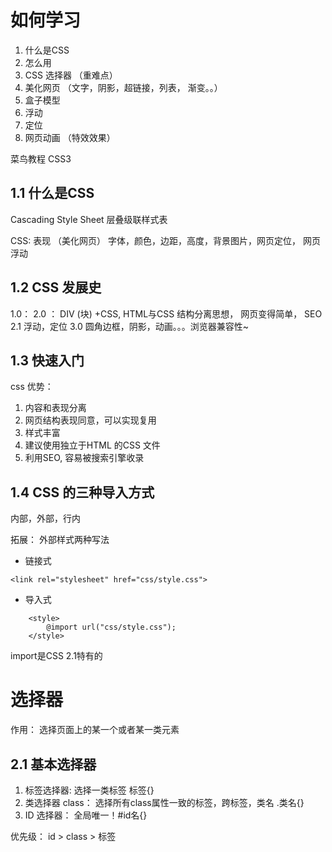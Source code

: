 # 如何学习
1. 什么是CSS
2. 怎么用
3. CSS 选择器 （重难点）
4. 美化网页 （文字，阴影，超链接，列表， 渐变。。）
5. 盒子模型
6. 浮动
7. 定位
8. 网页动画 （特效效果）

菜鸟教程 CSS3

## 1.1  什么是CSS
Cascading Style Sheet 层叠级联样式表

CSS: 表现 （美化网页）
字体，颜色，边距，高度，背景图片，网页定位， 网页浮动

## 1.2 CSS 发展史
1.0： 
2.0 ： DIV (块) +CSS, HTML与CSS 结构分离思想， 网页变得简单， SEO
2.1 浮动，定位
3.0 圆角边框，阴影，动画。。。浏览器兼容性~

## 1.3 快速入门

css 优势：
1. 内容和表现分离 
2. 网页结构表现同意，可以实现复用
3. 样式丰富
4. 建议使用独立于HTML 的CSS 文件
5. 利用SEO, 容易被搜索引擎收录

## 1.4 CSS 的三种导入方式
内部，外部，行内

拓展： 外部样式两种写法
* 链接式
```
<link rel="stylesheet" href="css/style.css">
```
* 导入式
```
    <style>
        @import url("css/style.css");
    </style>
```

import是CSS 2.1特有的

# 选择器
作用： 选择页面上的某一个或者某一类元素

## 2.1 基本选择器
1. 标签选择器: 选择一类标签 标签{}
2. 类选择器 class： 选择所有class属性一致的标签，跨标签，类名 .类名{}
3. ID 选择器： 全局唯一！#id名{}

优先级： id > class > 标签

